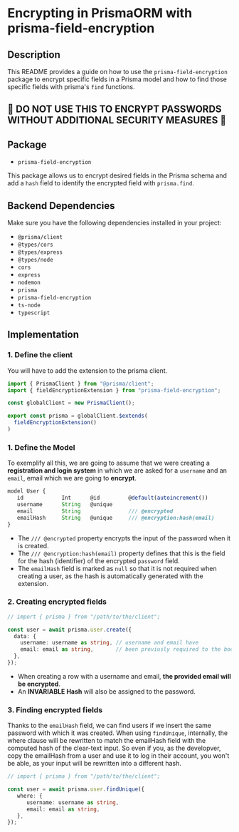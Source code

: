 # Encrypting in PrismaORM with prisma-field-encryption

## Description

This README provides a guide on how to use the `prisma-field-encryption` package to encrypt specific fields in a Prisma model and how to find those specific fields with  prisma's `find` functions.

## **🚨 DO NOT USE THIS TO ENCRYPT PASSWORDS WITHOUT ADDITIONAL SECURITY MEASURES 🚨**

## Package

- `prisma-field-encryption`

This package allows us to encrypt desired fields in the Prisma schema and add a `hash` field to identify the encrypted field with `prisma.find`.

## Backend Dependencies

Make sure you have the following dependencies installed in your project:

- `@prisma/client`
- `@types/cors`
- `@types/express`
- `@types/node`
- `cors`
- `express`
- `nodemon`
- `prisma`
- `prisma-field-encryption`
- `ts-node`
- `typescript`

## Implementation

### 1. Define the client
You will have to add the extension to the prisma client.
```typescript
import { PrismaClient } from "@prisma/client";
import { fieldEncryptionExtension } from "prisma-field-encryption";

const globalClient = new PrismaClient();

export const prisma = globalClient.$extends(
  fieldEncryptionExtension()
)
```

### 1. Define the Model
To exemplify all this, we are going to assume that we were creating a **registration and login system** in which we are asked for a `username` and an `email`, email which we are going to **encrypt**.

```typescript
model User { 
   id            Int      @id         @default(autoincrement())
   username      String   @unique
   email         String               /// @encrypted
   emailHash     String   @unique     /// @encryption:hash(email)
}
```

- The `/// @encrypted` property encrypts the input of the password when it is created.
- The `/// @encryption:hash(email)` property defines that this is the field for the hash (identifier) of the encrypted `password` field.
- The `emailHash` field is marked as `null` so that it is not required when creating a user, as the hash is automatically generated with the extension.

### 2. Creating encrypted fields

```typescript
// import { prisma } from "/path/to/the/client";

const user = await prisma.user.create({
  data: {
    username: username as string, // username and email have
    email: email as string,       // been previusly required to the body
  },
});
```

- When creating a row with a username and email, **the provided email will be encrypted**.
- An **INVARIABLE Hash** will also be assigned to the password.

### 3. Finding encrypted fields
Thanks to the `emailHash` field, we can find users if we insert the same password with which it was created. When using `findUnique`, internally, the where clause will be rewritten to match the emailHash field with the computed hash of the clear-text input. So even if you, as the developver, copy the emailHash from a user and use it to log in their account, you won't be able, as your input will be rewritten into a different hash.

```typescript
// import { prisma } from "/path/to/the/client";

const user = await prisma.user.findUnique({
   where: {
      username: username as string,
      email: email as string,
   },
});
```

